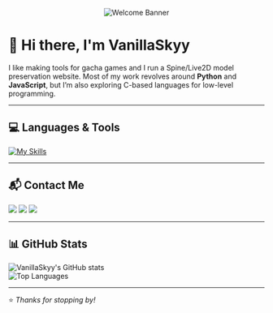 <p align="center">
  <img src="https://64.media.tumblr.com/e5d44ad2487103cf9ff4bb92eff15114/9e1391e770ebf8cc-b5/s640x960/eccee66077e7ce84329a42addc3ec1e4b52b4eab.gif" alt="Welcome Banner" />
</p>

# 🌸 Hi there, I'm VanillaSkyy

I like making tools for gacha games and I run a Spine/Live2D model preservation website.
Most of my work revolves around **Python** and **JavaScript**,
but I’m also exploring C-based languages for low-level programming.

---

## 💻 Languages & Tools
[![My Skills](https://skillicons.dev/icons?i=python,html,css,javascript,cs,cpp,c&perline=7)](https://skillicons.dev)

---

## 📬 Contact Me
<p>
  <a href="mailto:vanillaskyy@jigglepedia.com"><img src="https://img.shields.io/badge/Email-D14836?style=for-the-badge&logo=gmail&logoColor=white"/></a>
  <a href="https://discord.com/invite/rdCkPuPkDq"><img src="https://img.shields.io/badge/Discord-5865F2?style=for-the-badge&logo=discord&logoColor=white"/></a>
  <a href="https://ko-fi.com/vaniillaskyy"><img src="https://img.shields.io/badge/Ko--fi-FF5E5B?style=for-the-badge&logo=ko-fi&logoColor=white"/></a>
</p>

---

## 📊 GitHub Stats
![VanillaSkyy's GitHub stats](https://github-readme-stats.vercel.app/api?username=VanillaSkyy&show_icons=true&theme=tokyonight)  
![Top Languages](https://github-readme-stats.vercel.app/api/top-langs/?username=VanillaSkyy&layout=compact&theme=tokyonight)

---

⭐️ _Thanks for stopping by!_
